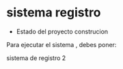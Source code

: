 <h1> sistema registro</h1>

- Estado del proyecto construcion

Para ejecutar el sistema , debes poner:

sistema de registro 2

